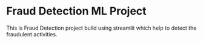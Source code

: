 # Fraud Detection ML Project
This is Fraud Detection project build using streamlit which help to detect the fraudulent activities.



